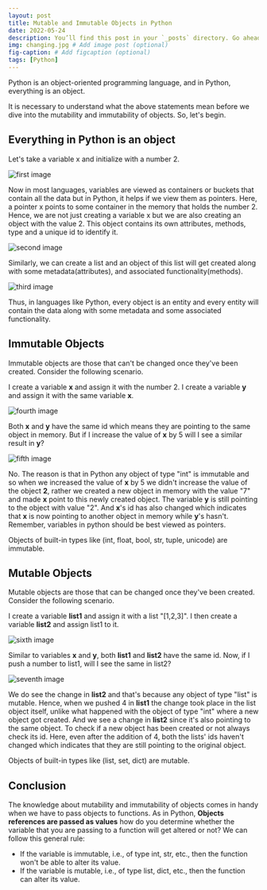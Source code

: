 ```yaml
---
layout: post
title: Mutable and Immutable Objects in Python
date: 2022-05-24
description: You’ll find this post in your `_posts` directory. Go ahead and edit it and re-build the site to see your changes. # Add post description (optional)
img: changing.jpg # Add image post (optional)
fig-caption: # Add figcaption (optional)
tags: [Python]
---
```


Python is an object-oriented programming language, and in Python, everything is an object.

It is necessary to understand what the above statements mean before we dive into the mutability and immutability of objects. So, let's begin.

## Everything in Python is an object

Let's take a variable x and initialize with a number 2.

![first image]({{site.baseurl}}/assets/img/jupyter1.jpg)

Now in most languages, variables are viewed as containers or buckets that contain all the data but in Python, it helps if we view them as pointers. Here, a pointer x points to some container in the memory that holds the number 2. Hence, we are not just creating a variable x but we are also creating an object with the value 2. This object contains its own attributes, methods, type and a unique id to identify it.

![second image]({{site.baseurl}}/assets/img/jupyter2.jpg)

Similarly, we can create a list and an object of this list will get created along with some metadata(attributes), and associated functionality(methods).

![third image]({{site.baseurl}}/assets/img/jupyter3.jpg)

Thus, in languages like Python, every object is an entity and every entity will contain the data along with some metadata and some associated functionality.

## Immutable Objects

Immutable objects are those that can't be changed once they've been created. Consider the following scenario.

I create a variable **x** and assign it with the number 2. I create a variable **y** and assign it with the same variable **x**. 

![fourth image]({{site.baseurl}}/assets/img/jupyter4.jpg)

Both **x** and **y** have the same id which means they are pointing to the same object in memory. But if I increase the value of **x** by 5 will I see a similar result in **y**?

![fifth image]({{site.baseurl}}/assets/img/jupyter5.jpg)

No. The reason is that in Python any object of type "int" is immutable and so when we increased the value of **x** by 5 we didn't increase the value of the object **2**, rather we created a new object in memory with the value "7" and made **x** point to this newly created object. The variable **y** is still pointing to the object with value "2". And **x**'s id has also changed which indicates that **x** is now pointing to another object in memory while **y**'s hasn't. Remember, variables in python should be best viewed as pointers.

Objects of built-in types like (int, float, bool, str, tuple, unicode) are immutable.

## Mutable Objects

Mutable objects are those that can be changed once they've been created. Consider the following scenario.

I create a variable **list1** and assign it with a list "[1,2,3]". I then create a variable **list2** and assign list1 to it.

![sixth image]({{site.baseurl}}/assets/img/jupyter6.jpg)

Similar to variables **x** and **y**, both **list1** and **list2** have the same id. Now, if I push a number to list1, will I see the same in list2?

![seventh image]({{site.baseurl}}/assets/img/jupyter7.jpg)

We do see the change in **list2** and that's because any object of type "list" is mutable. Hence, when we pushed 4 in **list1** the change took place in the list object itself, unlike what happened with the object of type "int" where a new object got created. And we see a change in **list2** since it's also pointing to the same object. To check if a new object has been created or not always check its id. Here, even after the addition of 4, both the lists' ids haven't changed which indicates that they are still pointing to the original object.

Objects of built-in types like (list, set, dict) are mutable.

## Conclusion

The knowledge about mutability and immutability of objects comes in handy when we have to pass objects to functions. As in Python, **Objects references are passed as values** how do you determine whether the variable that you are passing to a function will get altered or not? We can follow this general rule:

- If the variable is immutable, i.e., of type int, str, etc., then the function won't be able to alter its value.
- If the variable is mutable, i.e., of type list, dict, etc., then the function can alter its value.
